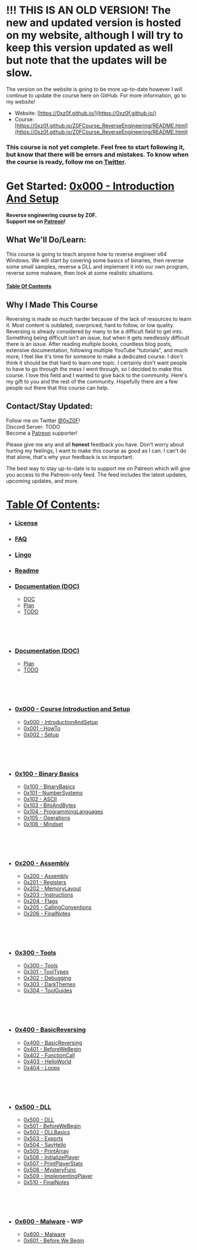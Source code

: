 # !!! THIS IS AN OLD VERSION! The new and updated version is hosted on my website, although I will try to keep this version updated as well but note that the updates will be slow.
The version on the website is going to be more up-to-date however I will continue to update the course here on GitHub. For more information, go to my website!
* Website: [https://0xz0f.github.io/](https://0xz0f.github.io/)
* Course: [https://0xz0f.github.io/Z0FCourse_ReverseEngineering/README.html](https://0xz0f.github.io/Z0FCourse_ReverseEngineering/README.html)

### This course is not yet complete. Feel free to start following it, but know that there will be errors and mistakes. To know when the course is ready, follow me on [Twitter](https://twitter.com/0xZ0F).

# Get Started: [0x000 - Introduction And Setup](0x000-IntroductionAndSetup/0x000-IntroductionAndSetup.md)

**Reverse engineering course by Z0F.  
Support me on [Patreon](https://www.patreon.com/z0f)!**

## What We'll Do/Learn:
This course is going to teach anyone how to reverse engineer x64 Windows. We will start by covering some basics of binaries, then reverse some small samples, reverse a DLL and implement it into our own program, reverse some malware, then look at some realistic situations.

#### [Table Of Contents](TableOfContents.md)

## Why I Made This Course
Reversing is made so much harder because of the lack of resources to learn it. Most content is outdated, overpriced, hard to follow, or low quality. Reversing is already considered by many to be a difficult field to get into. Something being difficult isn't an issue, but when it gets needlessly difficult there is an issue. After reading multiple books, countless blog posts, extensive documentation, following multiple YouTube "tutorials", and much more, I feel like it's time for someone to make a dedicated course. I don't think it should be that hard to learn one topic. I certainly don't want people to have to go through the mess I went through, so I decided to make this course. I love this field and I wanted to give back to the community. Here's my gift to you and the rest of the community. Hopefully there are a few people out there that this course can help.

<a name="contact"></a>
## Contact/Stay Updated:
Follow me on Twitter [@0xZ0F](https://twitter.com/0xZ0F)!  
Discord Server: TODO  
Become a [Patreon](https://www.patreon.com/z0f) supporter!  

Please give me any and all **honest** feedback you have. Don't worry about hurting my feelings, I want to make this course as good as I can. I can't do that alone, that's why your feedback is so important.

The best way to stay up-to-date is to support me on Patreon which will give you access to the Patreon-only feed. The feed includes the latest updates, upcoming updates, and more.
<br />

# [Table Of Contents](TableOfContents.md):
* ### [License](LICENSE.md)
* ### [FAQ](FAQ.md)
* ### [Lingo](Lingo.md)
* ### [Readme](README.md)    
* ### [Documentation (DOC)](DOC)
    * [DOC](DOC/DOC.md)
    * [Plan](DOC/Plan.md)
    * [TODO](DOC/TODO.md)
<br/>
<br/>
<br/>

* ### [Documentation (DOC)](DOC)
    * [Plan](DOC/Plan.md)
    * [TODO](DOC/TODO.md)
<br/>
<br/>
<br/>

* ### [0x000 - Course Introduction and Setup](0x000-IntroductionAndSetup)
    * [0x000 - IntroductionAndSetup](0x000-IntroductionAndSetup/0x000-IntroductionAndSetup.md)
    * [0x001 - HowTo](0x000-IntroductionAndSetup/0x001-HowTo.md)
    * [0x002 - Setup](0x000-IntroductionAndSetup/0x002-Setup.md)
<br/>
<br/>
<br/>

* ### [0x100 - Binary Basics](0x100-BinaryBasics)
    * [0x100 - BinaryBasics](0x100-BinaryBasics/0x100-BinaryBasics.md)
    * [0x101 - NumberSystems](0x100-BinaryBasics/0x101-NumberSystems.md)
    * [0x102 - ASCII](0x100-BinaryBasics/0x102-ASCII.md)
    * [0x103 - BitsAndBytes](0x100-BinaryBasics/0x103-BitsAndBytes.md)
    * [0x104 - ProgrammingLanguages](0x100-BinaryBasics/0x104-ProgrammingLanguages.md)
    * [0x105 - Operations](0x100-BinaryBasics/0x105-Operations.md)
    * [0x106 - Mindset](0x100-BinaryBasics/0x106-Mindset.md)
<br/>
<br/>
<br/>

* ### [0x200 - Assembly](0x200-Assembly)
    * [0x200 - Assembly](0x200-Assembly/0x200-Assembly.md)
    * [0x201 - Registers](0x200-Assembly/0x201-Registers.md)
    * [0x202 - MemoryLayout](0x200-Assembly/0x202-MemoryLayout.md)
    * [0x203 - Instructions](0x200-Assembly/0x203-Instructions.md)
    * [0x204 - Flags](0x200-Assembly/0x204-Flags.md)
    * [0x205 - CallingConventions](0x200-Assembly/0x205-CallingConventions.md)
    * [0x206 - FinalNotes](0x200-Assembly/0x206-FinalNotes.md)
<br/>
<br/>
<br/>

* ### [0x300 - Tools](0x300-Tools)
    * [0x300 - Tools](0x300-Tools/0x200-Tools.md)
    * [0x301 - ToolTypes](0x300-Tools/0x301-ToolTypes.md)
    * [0x302 - Debugging](0x300-Tools/0x302-Debugging.md)
    * [0x303 - DarkThemes](0x300-Tools/0x303-DarkThemes.md)
    * [0x304 - ToolGuides](0x300-Tools/0x304-ToolGuides.md)
<br/>
<br/>
<br/>

* ### [0x400 - BasicReversing](0x400-BasicReversing)
    * [0x400 - BasicReversing](0x400-BasicReversing/0x400-BasicReversing.md)
    * [0x401 - BeforeWeBegin](0x400-BasicReversing/0x401-BeforeWeBegin.md)
    * [0x402 - FunctionCall](0x400-BasicReversing/0x402-FunctionCall.md)
    * [0x403 - HelloWorld](0x400-BasicReversing/0x403-HelloWorld.md)
    * [0x404 - Loops](0x400-BasicReversing/0x404-Loops.md)
<br/>
<br/>
<br/>

* ### [0x500 - DLL](0x500-DLL)
    * [0x500 - DLL](0x500-DLL/0x500-DLL.md)
    * [0x501 - BeforeWeBegin](0x500-DLL/0x501-BeforeWeBegin.md)
    * [0x502 - DLLBasics](0x500-DLL/0x502-DLLBasics.md)
    * [0x503 - Exports](0x500-DLL/0x503-Exports.md)
    * [0x504 - SayHello](0x500-DLL/0x504-SayHello.md)
    * [0x505 - PrintArray](0x500-DLL/0x505-PrintArray.md)
    * [0x506 - InitializePlayer](0x500-DLL/0x506-InitializePlayer.md)
    * [0x507 - PrintPlayerStats](0x500-DLL/0x507-PrintPlayerStats.md)
    * [0x508 - MysteryFunc](0x500-DLL/0x508-MysteryFunc.md)
    * [0x509 - ImplementingPlayer](0x500-DLL/0x509-ImplementingPlayer.md)
    * [0x510 - FinalNotes](0x500-DLL/0x510-FinalNotes.md)
<br/>
<br/>
<br/>

* ### [0x600 - Malware](0x600-Malware) - WIP
  * [0x600 - Malware](0x600-Malware/0x500-Malware.md)
  * [0x601 - Before We Begin](0x600-Malware/0x601-BeforeWeBegin.md)
